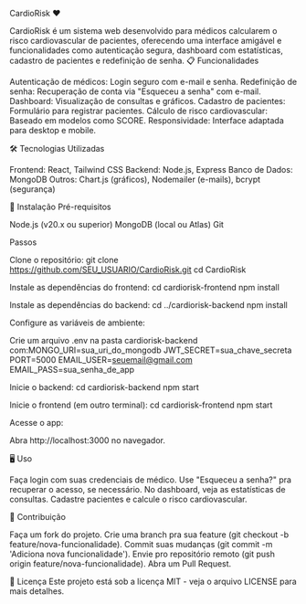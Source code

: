 CardioRisk ❤️

CardioRisk é um sistema web desenvolvido para médicos calcularem o risco cardiovascular de pacientes, oferecendo uma interface amigável e funcionalidades como autenticação segura, dashboard com estatísticas, cadastro de pacientes e redefinição de senha.
📋 Funcionalidades

Autenticação de médicos: Login seguro com e-mail e senha.
Redefinição de senha: Recuperação de conta via "Esqueceu a senha" com e-mail.
Dashboard: Visualização de consultas e gráficos.
Cadastro de pacientes: Formulário para registrar pacientes.
Cálculo de risco cardiovascular: Baseado em modelos como SCORE.
Responsividade: Interface adaptada para desktop e mobile.

🛠️ Tecnologias Utilizadas

Frontend: React, Tailwind CSS
Backend: Node.js, Express
Banco de Dados: MongoDB
Outros: Chart.js (gráficos), Nodemailer (e-mails), bcrypt (segurança)

🚀 Instalação
Pré-requisitos

Node.js (v20.x ou superior)
MongoDB (local ou Atlas)
Git

Passos

Clone o repositório:
git clone https://github.com/SEU_USUARIO/CardioRisk.git
cd CardioRisk


Instale as dependências do frontend:
cd cardiorisk-frontend
npm install


Instale as dependências do backend:
cd ../cardiorisk-backend
npm install


Configure as variáveis de ambiente:

Crie um arquivo .env na pasta cardiorisk-backend com:MONGO_URI=sua_uri_do_mongodb
JWT_SECRET=sua_chave_secreta
PORT=5000
EMAIL_USER=seuemail@gmail.com
EMAIL_PASS=sua_senha_de_app




Inicie o backend:
cd cardiorisk-backend
npm start


Inicie o frontend (em outro terminal):
cd cardiorisk-frontend
npm start


Acesse o app:

Abra http://localhost:3000 no navegador.



🖥️ Uso

Faça login com suas credenciais de médico.
Use "Esqueceu a senha?" pra recuperar o acesso, se necessário.
No dashboard, veja as estatísticas de consultas.
Cadastre pacientes e calcule o risco cardiovascular.

🤝 Contribuição

Faça um fork do projeto.
Crie uma branch pra sua feature (git checkout -b feature/nova-funcionalidade).
Commit suas mudanças (git commit -m 'Adiciona nova funcionalidade').
Envie pro repositório remoto (git push origin feature/nova-funcionalidade).
Abra um Pull Request.

📜 Licença
Este projeto está sob a licença MIT - veja o arquivo LICENSE para mais detalhes.
